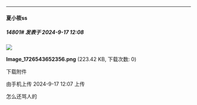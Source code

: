 ﻿
*****

####  夏小筱ss  
##### 14801#       发表于 2024-9-17 12:08

<img src="https://img.saraba1st.com/forum/202409/17/120756eqqq9m5ru2x59o97.png" referrerpolicy="no-referrer">

<strong>Image_1726543652356.png</strong> (223.42 KB, 下载次数: 0)

下载附件

由手机上传
2024-9-17 12:07 上传

怎么还骂人的

